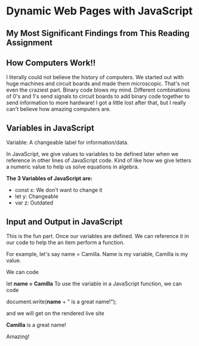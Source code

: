 # Dynamic Web Pages with JavaScript

## My Most Significant Findings from This Reading Assignment

## How Computers Work!!

I literally could not believe the history of computers. We started out with huge machines and circuit boards and made them microscopic. That's not even the craziest part. Binary code blows my mind. Different combinations of 0's and 1's send signals to circuit boards to add binary code together to send information to more hardware! I got a little lost after that, but I really can't believe how amazing computers are.

## Variables in JavaScript

Variable: A changeable label for information/data. 

In JavaScript, we give values to variables to be defined later when we reference in other lines of JavaScript code. Kind of like how we give letters a numeric value to help us solve equations in algebra.

**The 3 Variables of JavaScript are:**

  - const x: We don't want to change it
  - let y: Changeable
  - var z: Outdated

## Input and Output in JavaScript

This is the fun part. Once our variables are defined. We can reference it in our code to help the an item perform a function. 

For example, let's say name = Camilla. Name is my variable, Camilla is my value.

We can code

let **name = Camilla**
To use the variable in a JavaScript function, we can code

document.write(**name** + " is a great name!");

and we will get on the rendered live site

**Camilla** is a great name!

Amazing!
